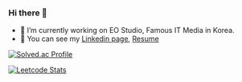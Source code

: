 ### Hi there 👋

<!--
**hongdoojung/hongdoojung** is a ✨ _special_ ✨ repository because its `README.md` (this file) appears on your GitHub profile.

Here are some ideas to get you started:

- 🔭 I’m currently working on ...
- 🌱 I’m currently learning ...
- 👯 I’m looking to collaborate on ...
- 🤔 I’m looking for help with ...
- 💬 Ask me about ...
- 📫 How to reach me: ...
- 😄 Pronouns: ...
- ⚡ Fun fact: ...
-->

- 🔭 I’m currently working on EO Studio, Famous IT Media in Korea.
- 👯 You can see my [Linkedin page](https://www.linkedin.com/in/hongdoojung/), [Resume](https://github.com/hongdoojung/RESUME)


 
[![Solved.ac Profile](http://mazassumnida.wtf/api/v2/generate_badge?boj=jja02059)](https://solved.ac/jja02059/)

[![Leetcode Stats](https://leetcard.jacoblin.cool/hongdoojung?theme=unicorn&ext=heatmap)](https://leetcode.com/hongdoojung)

